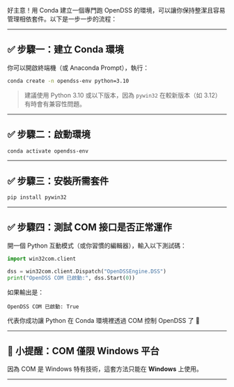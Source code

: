 
好主意！用 Conda 建立一個專門跑 OpenDSS 的環境，可以讓你保持整潔且容易管理相依套件。以下是一步一步的流程：

---

## ✅ 步驟一：建立 Conda 環境

你可以開啟終端機（或 Anaconda Prompt），執行：

```bash
conda create -n opendss-env python=3.10
```

> 建議使用 Python 3.10 或以下版本，因為 `pywin32` 在較新版本（如 3.12）有時會有兼容性問題。

---

## ✅ 步驟二：啟動環境

```bash
conda activate opendss-env
```

---

## ✅ 步驟三：安裝所需套件

```bash
pip install pywin32
```

---

## ✅ 步驟四：測試 COM 接口是否正常運作

開一個 Python 互動模式（或你習慣的編輯器），輸入以下測試碼：

```python
import win32com.client

dss = win32com.client.Dispatch("OpenDSSEngine.DSS")
print("OpenDSS COM 已啟動:", dss.Start(0))
```

如果輸出是：

```
OpenDSS COM 已啟動: True
```

代表你成功讓 Python 在 Conda 環境裡透過 COM 控制 OpenDSS 了 🎉

---

## 🧠 小提醒：COM 僅限 Windows 平台

因為 COM 是 Windows 特有技術，這套方法只能在 **Windows** 上使用。

---
